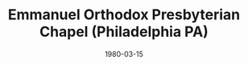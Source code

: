 ---
date: &id001 1980-03-15
end_date: null
location:
  address: Not provided
  city: Philadelphia
  state: PA
minister:
- end: 2008-01-01
  name: Wilson Cummings
  start: 1980-03-15
  type: Pastor
- end: 2011-01-01
  name: Matthew Stephan
  start: 2008-01-01
  type: Pastor
ministers:
- Wilson Cummings
- Matthew Stephan
name: Emmanuel Orthodox Presbyterian Chapel
names: null
origination_date: *id001
raw_data: 'PA Philadelphia

  Emmanuel Indonesian Protestant Church, OPC mission work  (2004-January 27, 2015)

  (withdrew from the OPC, January 27, 2015)

  Emmanuel Orthodox Presbyterian Chapel  (March 15, 1980-January 27, 2015)

  (withdrew from the OPC, January 27, 2015)

  Pastors: Wilson Cummings, 1980-2008

  Matthew Stephan, 2008-11

  '
received_from: null
states:
- PA
status:
  active: false
  end_date: 2015-01-27
  reason: withdrawal
  received_from: null
  withdrawal_to: null
title: Emmanuel Orthodox Presbyterian Chapel (Philadelphia PA)
year_established:
- 1980

---